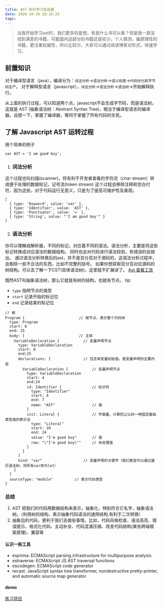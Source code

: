 ```yaml
---
title: AST-知识学习及拓展
date: 2020-10-30 10:16:24
tags:
---
```

> 当我开始学习ast时，我们更多的是想，有是什么书可以看？但是我一直没找到满意的书籍，可能国内这部分的书籍还是较少。个人猜测，偏原理性的书籍，更注重权威性，所以比较少。大家可以通过阅读博客对形式，快速学习。

## 前置知识

对于编译型语言（java），编译分为：`词法分析`->`语法分析`->`语义检查`->`代码优化和字节码生产`。
对于解释型语言（javascript），`词法分析`->`语法分析`->`语法树`->开始解释执行。

从上面的执行过程，可以知道两个点，javascript不会生成字节码，而是语法树。这就是 AST (抽象语法树：Abstract Syntax Tree)，相当于编译型语言的编译器。设想一下，掌握了编译器，等同于掌握了所有代码的生死。

## 了解 Javascript AST 运转过程
用个简单的例子
```javscript
var AST = 'I am good boy';
```

1. ### 词法分析
这个过程也叫扫描(scanner)，将有利于开发者查看的字符流（char stream）转成便于处理的数据标记，记号流(token stream)
这个过程会移除注释和空白付符，因为这些，对于代码运行无意义，只是为了提高可维护性及美观。

```
[
  { type: 'Keyword', value: 'var' },
  { type: 'Identifier', value: 'AST' },
  { type: 'Punctuator', value: '=' },
  { type: 'String', value: "'I am good boy'" }
]
```

2. ### 语法分析
你可以理解成解析器，不同的标记，对应着不同的语法。语法分析，主要是将这些标记转换成对应语法的数据结构。
同时也会对代码进行语法校验，有错误的会抛出。
通过语法分析转换后的ast，并不是百分百对于源码的，这语法分析过程中，会剔除一些不合法的东西，比如不完整的括号。
如果你想获取百分百对应源码的树结构，可以去了解一下CST(具体语法树)，这里就不扩展讲了。
[Ast 查看工具](https://astexplorer.net)

既然AST叫抽象语法树，那么它就是有树的结构，也就有节点。
tip:
- `type` 指明节点的类型
- `start` 记录开始的标记位
- `end` 记录结束的标记位

```
// 根
Program {                         // 根节点，表示整个代码块
  type: Program
  start: 0
  end: 25
  body: [                         // 主体
    VariableDeclaration {           // 变量声明节点
      type: VariableDeclaration
      start: 0
      end:25
      declarations: [               // 包含来变量初始值，是变量声明的主要内容
        VariableDeclaration {           // 变量声明节点
          type: VariableDeclaration
          start: 4
          end:24
          id: Identifier {              // 标识符
            type: "Identifier"
            start: 4
            end: 7
            name: "AST"                 // 值
          }
          init: Literal {               // 字面量，计算机公认的一种固定基础类型值的表示法
            type: "Literal"
            start: 10
            end: 24
            value: "I'm good boy"       // 值
            raw: "\"I'm good boy\""     // 未处理值
          }
        }
      ]
      kind: "var"                   // 变量声明的关键字（我们甚至可以通过遍历语法树，将所有var改为let）
    }
  ]
  sourceType: "module"          // 表示代码类型
}
```

### 总结
1. AST 把我们的代码用数据结构来表示，抽象化，特别符合它名字，抽象语法树。（利用树的结构，表示抽象代码语法的通用结构,有利于二次转换）
2. 抽象后的代码，更利于我们去做些事情。比如，代码风格检查、语法高亮、错误提示、格式化代码、主动补全、代码混淆压缩、改变代码结构(某些跨端框架原理)、兼容等

#### 认识一些工具
- esprima: ECMAScript parsing infrastructure for multipurpose analysis
- estraverse: ECMAScript JS AST traversal functions
- escodegen: ECMAScript code generator
- recast: JavaScript syntax tree transformer, nondestructive pretty-printer, and automatic source map generator

#### demo
[练习项目](https://github.com/BigBugaboo/ast_demo)

